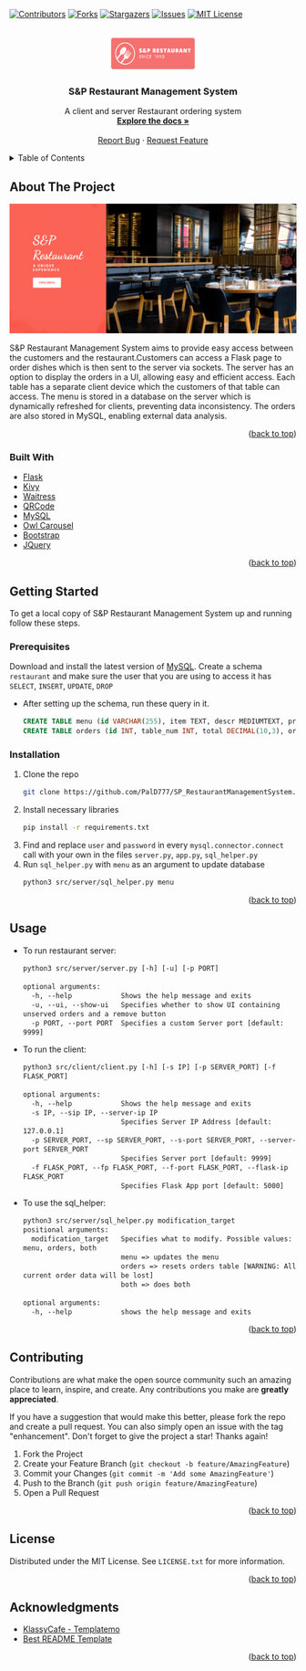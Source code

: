 <!-- MIT License

Copyright (c) 2021 Othneil Drew

Permission is hereby granted, free of charge, to any person obtaining a copy
of this software and associated documentation files (the "Software"), to deal
in the Software without restriction, including without limitation the rights
to use, copy, modify, merge, publish, distribute, sublicense, and/or sell
copies of the Software, and to permit persons to whom the Software is
furnished to do so, subject to the following conditions:

The above copyright notice and this permission notice shall be included in all
copies or substantial portions of the Software.

THE SOFTWARE IS PROVIDED "AS IS", WITHOUT WARRANTY OF ANY KIND, EXPRESS OR
IMPLIED, INCLUDING BUT NOT LIMITED TO THE WARRANTIES OF MERCHANTABILITY,
FITNESS FOR A PARTICULAR PURPOSE AND NONINFRINGEMENT. IN NO EVENT SHALL THE
AUTHORS OR COPYRIGHT HOLDERS BE LIABLE FOR ANY CLAIM, DAMAGES OR OTHER
LIABILITY, WHETHER IN AN ACTION OF CONTRACT, TORT OR OTHERWISE, ARISING FROM,
OUT OF OR IN CONNECTION WITH THE SOFTWARE OR THE USE OR OTHER DEALINGS IN THE
SOFTWARE. -->
<div id="top"></div>

<!-- PROJECT SHIELDS -->
<!--
*** I'm using markdown "reference style" links for readability.
*** Reference links are enclosed in brackets [ ] instead of parentheses ( ).
*** See the bottom of this document for the declaration of the reference variables
*** for contributors-url, forks-url, etc. This is an optional, concise syntax you may use.
*** https://www.markdownguide.org/basic-syntax/#reference-style-links
-->
[![Contributors][contributors-shield]][contributors-url]
[![Forks][forks-shield]][forks-url]
[![Stargazers][stars-shield]][stars-url]
[![Issues][issues-shield]][issues-url]
[![MIT License][license-shield]][license-url]



<!-- PROJECT LOGO -->
<br />
<div align="center">
  <a href="https://github.com/PalD777/SP_RestaurantManagementSystem">
    <img src="src/client/static/images/logo.png" alt="Logo" width="150" height="60">
  </a>

<h3 align="center">S&P Restaurant Management System</h3>

  <p align="center">
    A client and server Restaurant ordering system
    <br />
    <a href="https://github.com/PalD777/SP_RestaurantManagementSystem"><strong>Explore the docs »</strong></a>
    <br />
    <br />
    <a href="https://github.com/PalD777/SP_RestaurantManagementSystem/issues">Report Bug</a>
    ·
    <a href="https://github.com/PalD777/SP_RestaurantManagementSystem/issues">Request Feature</a>
  </p>
</div>



<!-- TABLE OF CONTENTS -->
<details>
  <summary>Table of Contents</summary>
  <ol>
    <li>
      <a href="#about-the-project">About The Project</a>
      <ul>
        <li><a href="#built-with">Built With</a></li>
      </ul>
    </li>
    <li>
      <a href="#getting-started">Getting Started</a>
      <ul>
        <li><a href="#prerequisites">Prerequisites</a></li>
        <li><a href="#installation">Installation</a></li>
      </ul>
    </li>
    <li><a href="#usage">Usage</a></li>
    <li><a href="#contributing">Contributing</a></li>
    <li><a href="#license">License</a></li>
    <li><a href="#acknowledgments">Acknowledgments</a></li>
  </ol>
</details>



<!-- ABOUT THE PROJECT -->
## About The Project

![Product Name Screen Shot][product-screenshot]

S&P Restaurant Management System aims to provide easy access between the customers and the restaurant.Customers can access a Flask page to order dishes which is then sent to the server via sockets. The server has an option to display the orders in a UI, allowing easy and efficient access. Each table has a separate client device which the customers of that table can access. The menu is stored in a database on the server which is dynamically refreshed for clients, preventing data inconsistency. The orders are also stored in MySQL, enabling external data analysis.

<p align="right">(<a href="#top">back to top</a>)</p>



### Built With

* [Flask](https://flask.palletsprojects.com/en/2.0.x/)
* [Kivy](https://kivy.org)
* [Waitress](https://pypi.org/project/waitress/)
* [QRCode](https://pypi.org/project/qrcode/)
* [MySQL](https://www.mysql.com/)
* [Owl Carousel](https://owlcarousel2.github.io/OwlCarousel2/)
* [Bootstrap](https://getbootstrap.com)
* [JQuery](https://jquery.com)

<p align="right">(<a href="#top">back to top</a>)</p>



<!-- GETTING STARTED -->
## Getting Started

To get a local copy of S&P Restaurant Management System up and running follow these steps.

### Prerequisites

Download and install the latest version of [MySQL](https://dev.mysql.com/downloads/installer/).
Create a schema `restaurant` and make sure the user that you are using to access it has `SELECT`, 
`INSERT`, `UPDATE`, `DROP`
* After setting up the schema, run these query in it.
  ```sql
  CREATE TABLE menu (id VARCHAR(255), item TEXT, descr MEDIUMTEXT, price DECIMAL(10,3), img LONGTEXT)
  CREATE TABLE orders (id INT, table_num INT, total DECIMAL(10,3), order_done TINYINT, items TEXT)
  ```
### Installation

1. Clone the repo
   ```sh
   git clone https://github.com/PalD777/SP_RestaurantManagementSystem.git
   ```
2. Install necessary libraries
   ```sh
   pip install -r requirements.txt
   ```
3. Find and replace `user` and `password` in every `mysql.connector.connect` call with your own in the files `server.py`, `app.py`, `sql_helper.py`
4. Run `sql_helper.py` with `menu` as an argument to update database
   ```sh
   python3 src/server/sql_helper.py menu
   ```


<p align="right">(<a href="#top">back to top</a>)</p>



<!-- USAGE EXAMPLES -->
## Usage

* To run restaurant server:
    ```
    python3 src/server/server.py [-h] [-u] [-p PORT]

    optional arguments:
      -h, --help            Shows the help message and exits
      -u, --ui, --show-ui   Specifies whether to show UI containing unserved orders and a remove button
      -p PORT, --port PORT  Specifies a custom Server port [default: 9999]
    ```
* To run the client:
    ```
    python3 src/client/client.py [-h] [-s IP] [-p SERVER_PORT] [-f FLASK_PORT]

    optional arguments:
      -h, --help            Shows the help message and exits
      -s IP, --sip IP, --server-ip IP
                            Specifies Server IP Address [default: 127.0.0.1]
      -p SERVER_PORT, --sp SERVER_PORT, --s-port SERVER_PORT, --server-port SERVER_PORT
                            Specifies Server port [default: 9999]
      -f FLASK_PORT, --fp FLASK_PORT, --f-port FLASK_PORT, --flask-ip FLASK_PORT
                            Specifies Flask App port [default: 5000]
    ```
* To use the sql_helper:
    ```
    python3 src/server/sql_helper.py modification_target
    positional arguments:
      modification_target   Specifies what to modify. Possible values: menu, orders, both
                            menu => updates the menu
                            orders => resets orders table [WARNING: All current order data will be lost]
                            both => does both

    optional arguments:
      -h, --help            shows the help message and exits
    ```

<p align="right">(<a href="#top">back to top</a>)</p>



<!-- CONTRIBUTING -->
## Contributing

Contributions are what make the open source community such an amazing place to learn, inspire, and create. Any contributions you make are **greatly appreciated**.

If you have a suggestion that would make this better, please fork the repo and create a pull request. You can also simply open an issue with the tag "enhancement".
Don't forget to give the project a star! Thanks again!

1. Fork the Project
2. Create your Feature Branch (`git checkout -b feature/AmazingFeature`)
3. Commit your Changes (`git commit -m 'Add some AmazingFeature'`)
4. Push to the Branch (`git push origin feature/AmazingFeature`)
5. Open a Pull Request

<p align="right">(<a href="#top">back to top</a>)</p>



<!-- LICENSE -->
## License

Distributed under the MIT License. See `LICENSE.txt` for more information.

<p align="right">(<a href="#top">back to top</a>)</p>



<!-- ACKNOWLEDGMENTS -->
## Acknowledgments

* [KlassyCafe - Templatemo](https://templatemo.com/tm-558-klassy-cafe)
* [Best README Template](https://github.com/othneildrew/Best-README-Template)

<p align="right">(<a href="#top">back to top</a>)</p>



<!-- MARKDOWN LINKS & IMAGES -->
<!-- https://www.markdownguide.org/basic-syntax/#reference-style-links -->
[contributors-shield]: https://img.shields.io/github/contributors/PalD777/SP_RestaurantManagementSystem.svg?style=for-the-badge
[contributors-url]: https://github.com/PalD777/SP_RestaurantManagementSystem/graphs/contributors
[forks-shield]: https://img.shields.io/github/forks/PalD777/SP_RestaurantManagementSystem.svg?style=for-the-badge
[forks-url]: https://github.com/PalD777/SP_RestaurantManagementSystem/network/members
[stars-shield]: https://img.shields.io/github/stars/PalD777/SP_RestaurantManagementSystem.svg?style=for-the-badge
[stars-url]: https://github.com/PalD777/SP_RestaurantManagementSystem/stargazers
[issues-shield]: https://img.shields.io/github/issues/PalD777/SP_RestaurantManagementSystem.svg?style=for-the-badge
[issues-url]: https://github.com/PalD777/SP_RestaurantManagementSystem/issues
[license-shield]: https://img.shields.io/github/license/PalD777/SP_RestaurantManagementSystem.svg?style=for-the-badge
[license-url]: https://github.com/PalD777/SP_RestaurantManagementSystem/blob/master/LICENSE.txt
[product-screenshot]: src/client/static/images/screenshot.png
